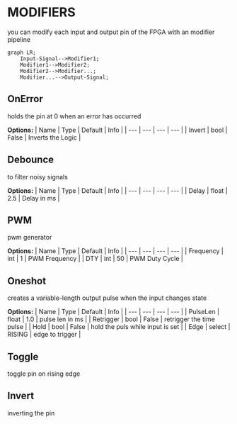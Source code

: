 # MODIFIERS
you can modify each input and output pin of the FPGA with an modifier pipeline

```mermaid
graph LR;
    Input-Signal-->Modifier1;
    Modifier1-->Modifier2;
    Modifier2-->Modifier...;
    Modifier...-->Output-Signal;
```

## OnError
holds the pin at 0 when an error has occurred

**Options:**
| Name | Type | Default | Info |
| --- | --- | --- | --- |
| Invert | bool | False | Inverts the Logic |

## Debounce
to filter noisy signals

**Options:**
| Name | Type | Default | Info |
| --- | --- | --- | --- |
| Delay | float | 2.5 | Delay in ms |

## PWM
pwm generator

**Options:**
| Name | Type | Default | Info |
| --- | --- | --- | --- |
| Frequency | int | 1 | PWM Frequency |
| DTY | int | 50 | PWM Duty Cycle |

## Oneshot
creates a variable-length output pulse when the input changes state

**Options:**
| Name | Type | Default | Info |
| --- | --- | --- | --- |
| PulseLen | float | 1.0 | pulse len in ms |
| Retrigger | bool | False | retrigger the time pulse |
| Hold | bool | False | hold the puls while input is set |
| Edge | select | RISING | edge to trigger |

## Toggle
toggle pin on rising edge

## Invert
inverting the pin


